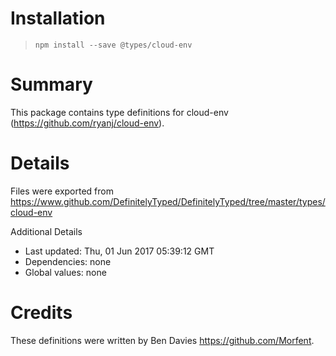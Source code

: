 # Installation
> `npm install --save @types/cloud-env`

# Summary
This package contains type definitions for cloud-env (https://github.com/ryanj/cloud-env).

# Details
Files were exported from https://www.github.com/DefinitelyTyped/DefinitelyTyped/tree/master/types/cloud-env

Additional Details
 * Last updated: Thu, 01 Jun 2017 05:39:12 GMT
 * Dependencies: none
 * Global values: none

# Credits
These definitions were written by Ben Davies <https://github.com/Morfent>.
